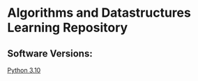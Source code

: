 # Algorithms and Datastructures Learning Repository

## Software Versions:

[Python 3.10](https://docs.python.org/3/)
